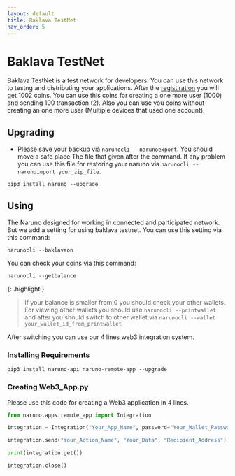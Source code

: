 ```yaml
---
layout: default
title: Baklava TestNet
nav_order: 5
---
```


# Baklava TestNet

Baklava TestNet is a test network for developers. You can use this network to testng and distributing your applications. After the [registiration](https://naruno.org/baklava-testnet/) you will get 1002 coins. You can use this coins for creating a one more user (1000) and sending 100 transaction (2). Also you can use you coins without creating an one more user (Multiple devices that used one account).

## Upgrading

- Please save your backup via `narunocli --narunoexport`. You should move a safe place The file that given after the command. If any problem you can use this file for restoring your naruno via `narunocli --narunoimport your_zip_file`.

```console
pip3 install naruno --upgrade
```

## Using

The Naruno designed for working in connected and participated network. But we add a setting for using baklava testnet. You can use this setting via this command:

```console
narunocli --baklavaon
```

You can check your coins via this command:

```console
narunocli --getbalance
```

{: .highlight }

> If your balance is smaller from 0 you should check your other wallets. For viewing other wallets you should use `narunocli --printwallet` and after you should switch to other wallet via `narunocli --wallet your_wallet_id_from_printwallet`

After switching you can use our 4 lines web3 integration system.

### Installing Requirements

```console
pip3 install naruno-api naruno-remote-app --upgrade
```

### Creating Web3_App.py

Please use this code for creating a Web3 application in 4 lines.

```python
from naruno.apps.remote_app import Integration

integration = Integration("Your_App_Name", password="Your_Wallet_Password")

integration.send("Your_Action_Name", "Your_Data", "Recipient_Address")

print(integration.get())

integration.close()
```
